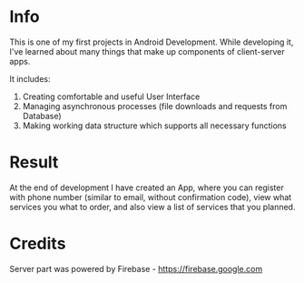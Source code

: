# Info

This is one of my first projects in Android Development. While developing it, I've learned about many things that make up components of client-server apps.

It includes:
1. Creating comfortable and useful User Interface
2. Managing asynchronous processes (file downloads and requests from Database)
3. Making working data structure which supports all necessary functions

# Result

At the end of development I have created an App, where you can register with phone number (similar to email, without confirmation code), 
view what services you what to order, and also view a list of services that you planned.

# Credits

Server part was powered by Firebase - https://firebase.google.com
